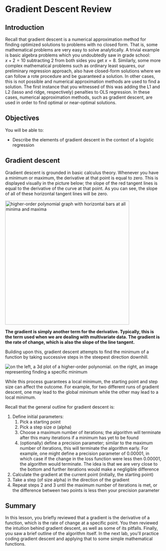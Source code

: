 # Gradient Descent Review

## Introduction

Recall that gradient descent is a numerical approximation method for finding optimized solutions to problems with no closed form. That is, some mathematical problems are very easy to solve analytically. A trivial example is basic algebra problems which you undoubtedly saw in grade school:  
$x + 2 = 10$ subtracting 2 from both sides you get $x = 8$. Similarly, some more complex mathematical problems such as ordinary least squares, our preliminary regression approach, also have closed-form solutions where we can follow a rote procedure and be guaranteed a solution. In other cases, this is not possible and numerical approximation methods are used to find a solution. The first instance that you witnessed of this was adding the L1 and L2 (lasso and ridge, respectively) penalties to OLS regression. In these cases, numerical approximation methods, such as gradient descent, are used in order to find optimal or near-optimal solutions.


## Objectives 

You will be able to:

- Describe the elements of gradient descent in the context of a logistic regression 

## Gradient descent

Gradient descent is grounded in basic calculus theory. Whenever you have a minimum or maximum, the derivative at that point is equal to zero. This is displayed visually in the picture below; the slope of the red tangent lines is equal to the derivative of the curve at that point. As you can see, the slope of all of these horizontal tangent lines will be zero. 

<img src="https://raw.githubusercontent.com/learn-co-curriculum/dsc-gradient-descent-review/master/images/new_dxdy0.png" alt="higher-order polynomial graph with horizontal bars at all minima and maxima" width="400">

**The gradient is simply another term for the derivative. Typically, this is the term used when we are dealing with multivariate data. The gradient is the rate of change, which is also the slope of the line tangent.**

Building upon this, gradient descent attempts to find the minimum of a function by taking successive steps in the steepest direction downhill.

<img src="https://raw.githubusercontent.com/learn-co-curriculum/dsc-gradient-descent-review/master/images/new_gradient.png" alt="on the left, a 3d plot of a higher-order polynomial. on the right, an image representing finding a specific minimum">

While this process guarantees a local minimum, the starting point and step size can affect the outcome. For example, for two different runs of gradient descent, one may lead to the global minimum while the other may lead to a local minimum.

Recall that the general outline for gradient descent is:

1. Define initial parameters:
    1. Pick a starting point
    2. Pick a step size $\alpha$ (alpha)
    3. Choose a maximum number of iterations; the algorithm will terminate after this many iterations if a minimum has yet to be found
    4. (optionally) define a precision parameter; similar to the maximum number of iterations, this will terminate the algorithm early. For example, one might define a precision parameter of 0.00001, in which case if the change in the loss function were less then 0.00001, the algorithm would terminate. The idea is that we are very close to the bottom and further iterations would make a negligible difference 
2. Calculate the gradient at the current point (initially, the starting point)
3. Take a step (of size alpha) in the direction of the gradient
4. Repeat steps 2 and 3 until the maximum number of iterations is met, or the difference between two points is less then your precision parameter

## Summary

In this lesson, you briefly reviewed that a gradient is the derivative of a function, which is the rate of change at a specific point. You then reviewed the intuition behind gradient descent, as well as some of its pitfalls. Finally, you saw a brief outline of the algorithm itself. In the next lab, you'll practice coding gradient descent and applying that to some simple mathematical functions.
